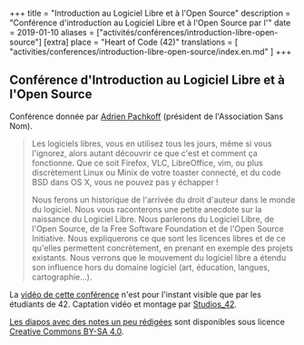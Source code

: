 +++
title = "Introduction au Logiciel Libre et à l'Open Source"
description = "Conférence d'introduction au Logiciel Libre et à l'Open Source par l'"
date = 2019-01-10
aliases = ["activités/conférences/introduction-libre-open-source"]
[extra]
place = "Heart of Code (42)"
translations = [
    "activities/conferences/introduction-libre-open-source/index.en.md"
]
+++

## Conférence d'Introduction au Logiciel Libre et à l'Open Source

Conférence donnée par [Adrien Pachkoff](https://adrien.pachkoff.com/)
(président de l'Association Sans Nom).

> Les logiciels libres, vous en utilisez tous les jours, même si vous
> l'ignorez, alors autant découvrir ce que c'est et comment ça fonctionne. Que
> ce soit Firefox, VLC, LibreOffice, vim, ou plus discrètement Linux ou Minix
> de votre toaster connecté, et du code BSD dans OS X, vous ne pouvez pas y
> échapper !
> 
> Nous ferons un historique de l'arrivée du droit d'auteur dans le monde du
> logiciel. Nous vous raconterons une petite anecdote sur la naissance du
> Logiciel Libre. Nous parlerons du Logiciel Libre, de l'Open Source, de la
> Free Software Foundation et de l'Open Source Initiative. Nous expliquerons ce
> que sont les licences libres et de ce qu'elles permettent concrètement, en
> prenant en exemple des projets existants. Nous verrons que le mouvement du
> logiciel libre a étendu son influence hors du domaine logiciel (art,
> éducation, langues, cartographie...).

La [vidéo de cette conférence](https://tv.42.fr/video/wHq99D2n5opgMaLPd) n'est
pour l'instant visible que par les étudiants de 42.
Captation vidéo et montage par [Studios_42](https://studios.42.fr/).

[Les diapos avec des notes un peu
rédigées](https://slides.com/pandark/logiciel-libre-open-source-00/) sont
disponibles sous licence [Creative Commons BY-SA
4.0](https://creativecommons.org/licenses/by-sa/4.0/deed.fr).
